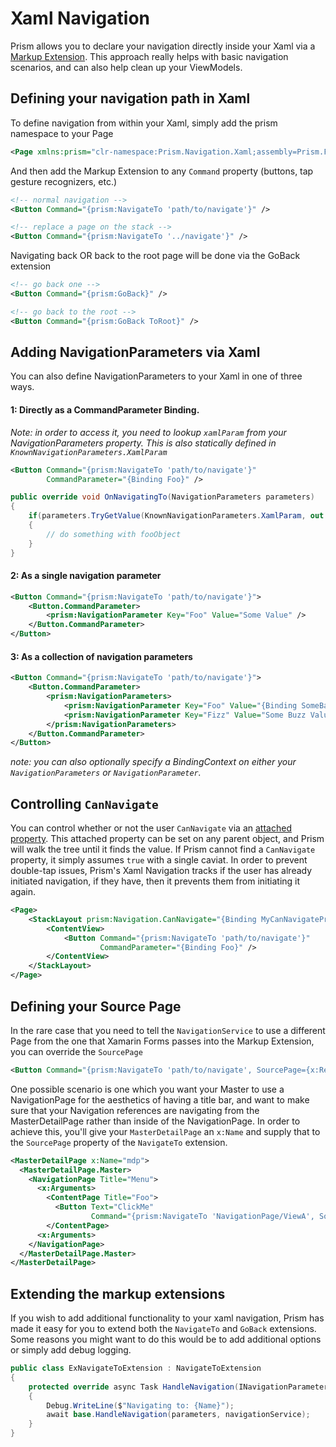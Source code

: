 # Xaml Navigation

Prism allows you to declare your navigation directly inside your Xaml via a [Markup Extension](https://docs.microsoft.com/en-us/xamarin/xamarin-forms/xaml/markup-extensions/). This approach really helps with basic navigation scenarios, and can also help clean up your ViewModels.

## Defining your navigation path in Xaml

To define navigation from within your Xaml, simply add the prism namespace to your Page

```xml
<Page xmlns:prism="clr-namespace:Prism.Navigation.Xaml;assembly=Prism.Forms">
```

And then add the Markup Extension to any `Command` property (buttons, tap gesture recognizers, etc.)

```xml
<!-- normal navigation -->
<Button Command="{prism:NavigateTo 'path/to/navigate'}" />

<!-- replace a page on the stack -->
<Button Command="{prism:NavigateTo '../navigate'}" />
```

Navigating back OR back to the root page will be done via the GoBack extension

```xml
<!-- go back one -->
<Button Command="{prism:GoBack}" />

<!-- go back to the root -->
<Button Command="{prism:GoBack ToRoot}" />
```

## Adding NavigationParameters via Xaml

You can also define NavigationParameters to your Xaml in one of three ways.

#### 1: Directly as a CommandParameter Binding.   
*Note: in order to access it, you need to lookup `xamlParam` from your NavigationParameters property. This is also statically defined in `KnownNavigationParameters.XamlParam`*

```xml
<Button Command="{prism:NavigateTo 'path/to/navigate'}" 
        CommandParameter="{Binding Foo}" />
```

```csharp
public override void OnNavigatingTo(NavigationParameters parameters)
{
    if(parameters.TryGetValue(KnownNavigationParameters.XamlParam, out object fooObject))
    {
        // do something with fooObject
    }
}
```

#### 2: As a single navigation parameter

```xml
<Button Command="{prism:NavigateTo 'path/to/navigate'}">
    <Button.CommandParameter>
        <prism:NavigationParameter Key="Foo" Value="Some Value" />
    </Button.CommandParameter>
</Button>
```

#### 3: As a collection of navigation parameters

```xml
<Button Command="{prism:NavigateTo 'path/to/navigate'}">
    <Button.CommandParameter>
        <prism:NavigationParameters>
            <prism:NavigationParameter Key="Foo" Value="{Binding SomeBarValue}" />
            <prism:NavigationParameter Key="Fizz" Value="Some Buzz Value" />
        </prism:NavigationParameters>
    </Button.CommandParameter>
</Button>
```

*note: you can also optionally specify a BindingContext on either your `NavigationParameters` or `NavigationParameter`.*

## Controlling `CanNavigate`

You can control whether or not the user `CanNavigate` via an [attached property](https://docs.microsoft.com/en-us/xamarin/xamarin-forms/xaml/attached-properties). This attached property can be set on any parent object, and Prism will walk the tree until it finds the value. If Prism cannot find a `CanNavigate` property, it simply assumes `true` with a single caviat. In order to prevent double-tap issues, Prism's Xaml Navigation tracks if the user has already initiated navigation, if they have, then it prevents them from initiating it again.

```xml
<Page>
    <StackLayout prism:Navigation.CanNavigate="{Binding MyCanNavigateProperty}">
        <ContentView>
            <Button Command="{prism:NavigateTo 'path/to/navigate'}"   
                    CommandParameter="{Binding Foo}" />
        </ContentView>
    </StackLayout>
</Page>
```

## Defining your Source Page

In the rare case that you need to tell the `NavigationService` to use a different Page from the one that Xamarin Forms passes into the Markup Extension, you can override the `SourcePage`

```xml
<Button Command="{prism:NavigateTo 'path/to/navigate', SourcePage={x:Reference SomeOtherPage}}" />
```

One possible scenario is one which you want your Master to use a NavigationPage for the aesthetics of having a title bar, and want to make sure that your Navigation references are navigating from the MasterDetailPage rather than inside of the NavigationPage. In order to achieve this, you'll give your `MasterDetailPage` an `x:Name` and supply that to the `SourcePage` property of the `NavigateTo` extension.

```xml
<MasterDetailPage x:Name="mdp">
  <MasterDetailPage.Master>
    <NavigationPage Title="Menu">
      <x:Arguments>
        <ContentPage Title="Foo">
          <Button Text="ClickMe"
                  Command="{prism:NavigateTo 'NavigationPage/ViewA', SourcePage={x:Reference mdp}}" />
        </ContentPage>
      <x:Arguments>
    </NavigationPage>
  </MasterDetailPage.Master>
</MasterDetailPage>
```

## Extending the markup extensions

If you wish to add additional functionality to your xaml navigation, Prism has made it easy for you to extend both the `NavigateTo` and `GoBack` extensions. Some reasons you might want to do this would be to add additional options or simply add debug logging.

```csharp
public class ExNavigateToExtension : NavigateToExtension
{
    protected override async Task HandleNavigation(INavigationParameters parameters, INavigationService navigationService)
    {
        Debug.WriteLine($"Navigating to: {Name}");
        await base.HandleNavigation(parameters, navigationService);
    }
}
```
